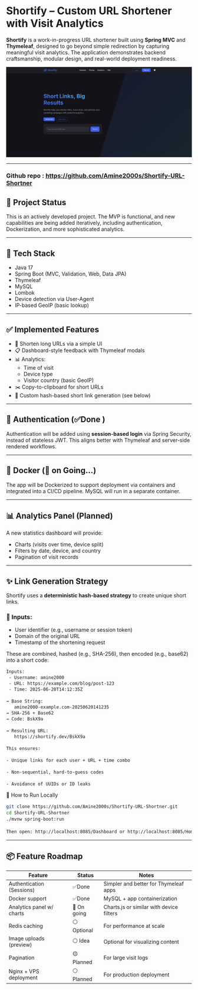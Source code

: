 # Shortify – Custom URL Shortener with Visit Analytics

**Shortify** is a work-in-progress URL shortener built using **Spring MVC** and **Thymeleaf**, designed to go beyond simple redirection by capturing meaningful visit analytics. The application demonstrates backend craftsmanship, modular design, and real-world deployment readiness.

![shortify-overview](./images/url-shortner.jpg)



---

### Github repo : https://github.com/Amine2000s/Shortify-URL-Shortner

## 🚧 Project Status

This is an actively developed project. The MVP is functional, and new capabilities are being added iteratively, including authentication, Dockerization, and more sophisticated analytics.

---

## 🔧 Tech Stack

- Java 17
- Spring Boot (MVC, Validation, Web, Data JPA)
- Thymeleaf
- MySQL
- Lombok
- Device detection via User-Agent
- IP-based GeoIP (basic lookup)

---

## ✅ Implemented Features

- 🔗 Shorten long URLs via a simple UI
- 📋 Dashboard-style feedback with Thymeleaf modals
- 📊 Analytics:
    - Time of visit
    - Device type
    - Visitor country (basic GeoIP)
- ✂️ Copy-to-clipboard for short URLs
- 📁 Custom hash-based short link generation (see below)

---

## 🔐 Authentication (:white_check_mark:Done  )

Authentication will be added using **session-based login** via Spring Security, instead of stateless JWT. This aligns better with Thymeleaf and server-side rendered workflows.

---

## 🐳 Docker (🔧 on Going...)

The app will be Dockerized to support deployment via containers and integrated into a CI/CD pipeline. MySQL will run in a separate container.

---

## 📊 Analytics Panel (Planned)

A new statistics dashboard will provide:

- Charts (visits over time, device split)
- Filters by date, device, and country
- Pagination of visit records

---

## ✨ Link Generation Strategy

Shortify uses a **deterministic hash-based strategy** to create unique short links.

### 🔑 Inputs:
- User identifier (e.g., username or session token)
- Domain of the original URL
- Timestamp of the shortening request

These are combined, hashed (e.g., SHA-256), then encoded (e.g., base62) into a short code:

```text
Inputs:
 - Username: amine2000
 - URL: https://example.com/blog/post-123
 - Time: 2025-06-20T14:12:35Z

→ Base String:
   amine2000-example.com-20250620141235
→ SHA-256 + Base62
→ Code: BskX9a

→ Resulting URL:
   https://shortify.dev/BskX9a

This ensures:

- Unique links for each user + URL + time combo

- Non-sequential, hard-to-guess codes

- Avoidance of UUIDs or ID leaks
```

🔄 How to Run Locally

```Bash
git clone https://github.com/Amine2000s/Shortify-URL-Shortner.git
cd Shortify-URL-Shortner
./mvnw spring-boot:run

Then open: http://localhost:8085/Dashboard or http://localhost:8085/Home
```

---
## 📦 Feature Roadmap

| Feature                   | Status     | Notes                                    |
| ------------------------- | ---------- | ---------------------------------------- |
| Authentication (Sessions) | :white_check_mark:Done | Simpler and better for Thymeleaf apps    |
| Docker support            | :white_check_mark:Done | MySQL + app containerization             |
| Analytics panel w/ charts | :wrench: On going | Charts.js or similar with device filters |
| Redis caching             | ⚪ Optional | For performance at scale                 |
| Image uploads (preview)   | ⚪ Idea     | Optional for visualizing content         |
| Pagination                | 🟡 Planned | For large visit logs                     |
| Nginx + VPS deployment    | ⚪ Planned  | For production deployment                |
